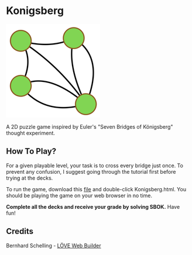 # Konigsberg
![SBOK Logo](SBOK.png)

A 2D puzzle game inspired by Euler's "Seven Bridges of Königsberg" thought experiment.

## How To Play?
For a given playable level, your task is to cross every bridge just once. To prevent any confusion, I suggest going through the tutorial first before trying at the decks.

To run the game, download this [file](https://github.com/LordJatonyas/Konigsberg/blob/master/play/Konigsberg.zip) and double-click Konigsberg.html. You should be playing the game on your web browser in no time.

**Complete all the decks and receive your grade by solving SBOK.** Have fun!

## Credits
Bernhard Schelling - [LÖVE Web Builder](https://schellingb.github.io/LoveWebBuilder/)
